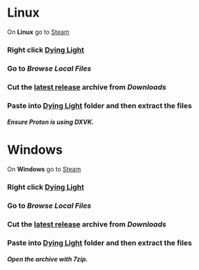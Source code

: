 # Linux
On __Linux__ go to [Steam](https://store.steampowered.com/)

### Right click [Dying Light](https://dyinglightgame.com/dyinglight/)
### Go to *Browse Local Files*
### Cut the [latest release](https://github.com/VansKFC/DLVK/releases/download/2-38.0/DyingLight_Vulkan-R2-38.0.arc) archive from *Downloads*
### Paste into [Dying Light](https://dyinglightgame.com/dyinglight/) folder and then extract the files
#### _Ensure Proton is using DXVK._


# Windows
On __Windows__ go to [Steam](https://store.steampowered.com/)

### Right click [Dying Light](https://dyinglightgame.com/dyinglight/)
### Go to *Browse Local Files*
### Cut the [latest release](https://www.youtube.com) archive from *Downloads*
### Paste into [Dying Light](https://dyinglightgame.com/dyinglight/) folder and then extract the files
#### _Open the archive with 7zip._
